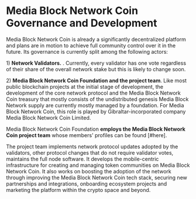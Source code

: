 # Media Block Network Coin Governance and Development

Media Block Network Coin is already a significantly decentralized platform and plans are in motion to achieve full community control over it in the future. Its governance is currently split among the following actors:

1\) **Network Validators.** . Currently, every validator has one vote regardless of their share of the overall network stake but this is likely to change soon.

2\) **Media Block Network Coin Foundation and the project team**. Like most public blockchain projects at the initial stage of development, the development of the core network protocol and the Media Block Network Coin treasury that mostly consists of the undistributed genesis Media Block Network supply are currently mostly managed by a foundation. For Media Block Network Coin, this role is played by Gibraltar-incorporated company Media Block Network Coin Limited.

Media Block Network Coin Foundation **employs the Media Block Network Coin project team** whose members' profiles can be found [#here].

The project team implements network protocol updates adopted by the validators, other protocol changes that do not require validator votes, maintains the full node software. It develops the mobile-centric infrastructure for creating and managing token communities on Media Block Network Coin. It also works on boosting the adoption of the network through improving the Media Block Network Coin tech stack, securing new partnerships and integrations, onboarding ecosystem projects and marketing the platform within the crypto space and beyond.
